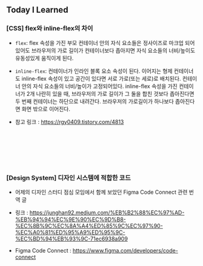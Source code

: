 ## Today I Learned

### [CSS] flex와 inline-flex의 차이

- `flex`: flex 속성을 가진 부모 컨테이너 안의 자식 요소들은 정사이즈로 마크업 되어있어도 브라우저의 가로 길이가 컨테이너보다 좁아지면 자식 요소들의 너비/높이도 유동성있게 움직이게 된다.

- `inline-flex`: 컨테이너가 인라인 블록 요소 속성이 된다. 이어지는 형제 컨테이너도 inline-flex 속성이 있고 공간이 있다면 서로 가로(또는 세로)로 배치된다. 컨테이너 안의 자식 요소들의 너비/높이가 고정되어있다. inline-flex 속성을 가진 컨테이너가 2개 나란히 있을 때, 브라우저의 가로 길이가 그 둘을 합친 것보다 좁아진다면 두 번째 컨테이너는 하단으로 내려간다. 브라우저의 가로길이가 하나보다 좁아진다면 화면 밖으로 이어진다.

- 참고 링크 : https://rgy0409.tistory.com/4813

  </br></br>

## <br />

### [Design System] 디자인 시스템에 적합한 코드

- 어제의 디자인 스터디 점심 모임에서 함께 보았던 Figma Code Connect 관련 번역 글
- 링크 : https://junghan92.medium.com/%EB%B2%88%EC%97%AD-%EB%94%94%EC%9E%90%EC%9D%B8-%EC%8B%9C%EC%8A%A4%ED%85%9C%EC%97%90-%EC%A0%81%ED%95%A9%ED%95%9C-%EC%BD%94%EB%93%9C-71ec6938a909
- Figma Code Connect : https://www.figma.com/developers/code-connect

  </br></br>

## <br />
